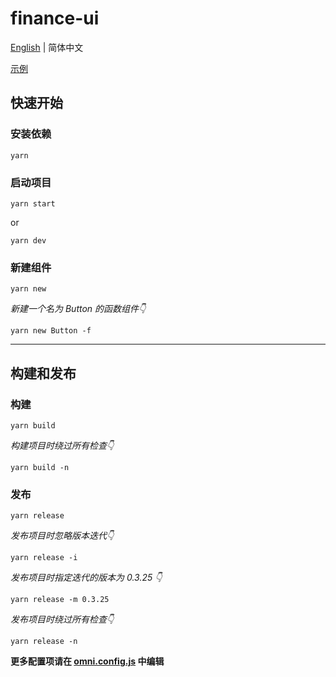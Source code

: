 # finance-ui

[English](./README.md) | 简体中文

[示例](https://fox-one.github.io/finance-ui/?path=/story/)

## 快速开始
### 安装依赖
```shell
yarn
```

### 启动项目
```shell
yarn start
```
or
```shell
yarn dev
```

### 新建组件
```shell
yarn new
```

*新建一个名为 Button 的函数组件👇*
```shell
yarn new Button -f
```

---

## 构建和发布
### 构建
```shell
yarn build
```

*构建项目时绕过所有检查👇*
```shell
yarn build -n
```

### 发布
```shell
yarn release
```

*发布项目时忽略版本迭代👇*
```shell
yarn release -i
```

*发布项目时指定迭代的版本为 0.3.25 👇*
```shell
yarn release -m 0.3.25
```

*发布项目时绕过所有检查👇*
```shell
yarn release -n
```

**更多配置项请在 [omni.config.js](https://github.com/omni-door/cli/blob/master/docs/OMNI.zh-CN.md) 中编辑**
